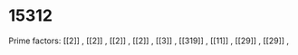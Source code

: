 # 15312

Prime factors: [[2]] , [[2]] , [[2]] , [[2]] , [[3]] , [[319]] , [[11]] , [[29]] , [[29]] , 